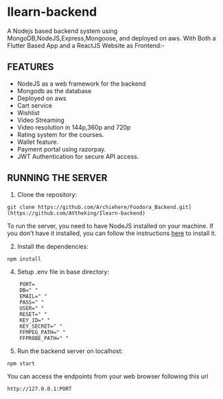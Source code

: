 # Ilearn-backend

A Nodejs based backend system  using MongoDB,NodeJS,Express,Mongoose, and deployed on aws.
With Both a Flutter Based App and a ReactJS Website as Frontend:-

## FEATURES

- NodeJS as a web framework for the backend
- Mongodb as the database
- Deployed on aws
- Cart service
- Wishlist
- Video Streaming
- Video resolution in 144p,360p and 720p
- Rating system for the courses.
- Wallet feature.
- Payment portal using razorpay.
- JWT Authentication for secure API access.

## RUNNING THE SERVER


1. Clone the repository:

```CMD
git clone https://github.com/Archiehere/Foodora_Backend.git](https://github.com/AVtheking/Ilearn-backend)
```
To run the server, you need to have NodeJS installed on your machine. If you don't have it installed, you can follow the instructions [here](https://nodejs.org/en//) to install it.



2. Install the dependencies: 

```CMD
npm install
```


4. Setup .env file in base directory:

```
    PORT=
    DB=" "
    EMAIL=" "
    PASS=" "
    USER=" "
    RESET=" "
    KEY_ID=" "
    KEY_SECRET=" "
    FFMPEG_PATH=" "
    FFPROBE_PATH=" "

```


5. Run the backend server on localhost:

```CMD
npm start
```


You can access the endpoints from your web browser following this url
```url
http://127.0.0.1:PORT
```




